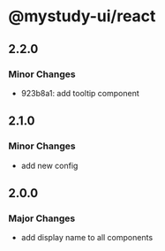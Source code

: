# @mystudy-ui/react

## 2.2.0

### Minor Changes

- 923b8a1: add tooltip component

## 2.1.0

### Minor Changes

- add new config

## 2.0.0

### Major Changes

- add display name to all components
